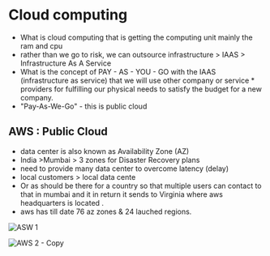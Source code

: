 
# Cloud computing
* What is cloud computing that is getting the computing unit mainly the ram and cpu
* rather than we go to risk, we can outsource infrastructure > IAAS > Infrastructure As A Service
* What is  the concept of PAY - AS - YOU - GO with the IAAS (infrastructure as service) that we will use other company or service * providers for fulfilling our physical needs to satisfy the budget for a new company.
* "Pay-As-We-Go" - this is public cloud

## AWS : Public Cloud
- data center is also known as Availability Zone (AZ)
- India >Mumbai > 3 zones for Disaster Recovery plans
- need to provide many data center to overcome latency (delay)
- local customers > local data cente
- Or as should be there for a country so that multiple users can contact to that in mumbai and it in return it sends to Virginia where aws headquarters is located .
- aws has till date 76 az zones & 24 lauched regions.

![ASW 1](https://user-images.githubusercontent.com/49730521/83356101-63e0b180-a381-11ea-8a2c-b52f964d88a3.PNG)

![AWS 2 - Copy](https://user-images.githubusercontent.com/49730521/83356104-68a56580-a381-11ea-8eca-b3b1ebcc0581.PNG)




